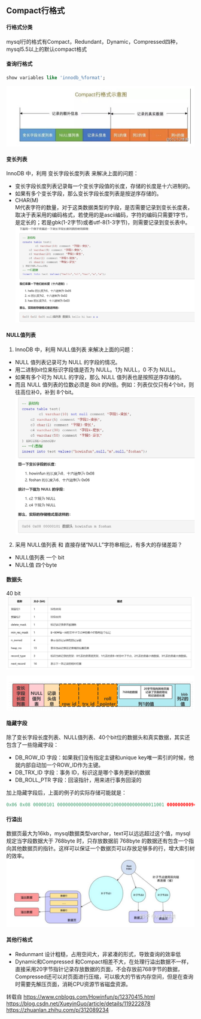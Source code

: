 ## Compact行格式

#### 行格式分类
mysql行的格式有Compact，Redundant，Dynamic，Compressed四种，mysql5.5以上的默认compact格式

#### 查询行格式
```sql
show variables like 'innodb_%format';
```

![4](.\image\4.jpg)

#### 变长列表
InnoDB 中，利用 变长字段长度列表 来解决上面的问题：

* 变长字段长度列表记录每一个变长字段值的长度，存储的长度是十六进制的。
* 如果有多个变长字段，那么变长字段长度列表是按逆序存储的。
* CHAR(M)   
M代表字符的数量，对于这类数据类型的字段，是否需要记录到变长长度表，取决于表采用的编码格式，若使用的是ascii编码，字符的编码只需要1字节，是定长的；若是gbk(1-2字节)或者utf-8(1-3字节)，则需要记录到变长表中。
![5](.\image\5.jpg)


#### NULL值列表
1. InnoDB 中，利用 NULL值列表 来解决上面的问题：
* NULL 值列表记录可为 NULL 的字段的情况。
* 用二进制bit位来标识字段值是否为 NULL。1为 NULL，0 不为 NULL。
* 如果有多个可为 NULL 的字段，那么 NULL 值列表也是按照逆序存储的。
* 而且 NULL 值列表的位数必须是 8bit 的N倍。例如：列表仅仅只有4个bit，则往高位补0，补到 8个bit。
![6](.\image\6.jpg)

2. 采用 NULL值列表 和 直接存储“NULL”字符串相比，有多大的存储差距？
* NULL值列表 一个 bit
* NULL值 四个byte

#### 数据头 
40 bit
![7](.\image\7.jpg)

![8](.\image\8.jpg)

#### 隐藏字段

除了变长字段长度列表、NULL值列表、40个bit位的数据头和真实数据，其实还包含了一些隐藏字段：

* DB_ROW_ID 字段：如果我们没有指定主键和unique key唯一索引的时候，他就内部自动加一个ROW_ID作为主键。
* DB_TRX_ID 字段：事务 ID，标识这是哪个事务更新的数据
* DB_ROLL_PTR 字段：回滚指针，用来进行事务回滚的

加上隐藏字段后，上面的例子的实际存储可能就是：

```java
0x06 0x08 00000101 0000000000000000000010000000000000011001 00000000094C（DB_ROW_ID）00000000032D（DB_TRX_ID） EA000010078E（DB_ROL_PTR） 616161 636320 6262626262(编码数据)
```


#### 行溢出
数据页最大为16kb，mysql数据类型varchar，text可以远远超过这个值，mysql规定当字段数据大于 768byte 时，只存放数据前 768byte 的数据还有包含一个指向其他数据页的指针。这样可以保证一个数据页可以存放足够多的行，增大索引树的效率。
![9](.\image\9.jpg)

#### 其他行格式
* Redunmant
设计粗糙，占用空间大，非紧凑的形式，导致查询的效率低
* Dynamic和Compressed
和Compact相差不大，在处理行溢出数据不一样，直接采用20字节指针记录存放数据的页面，不会存放前768字节的数据，Compressed还可以对页面进行压缩，可以极大的节省内存空间，但是在查询时需要先解压页面，消耗CPU资源节省磁盘资源。


转载自
https://www.cnblogs.com/Howinfun/p/12370415.html    
https://blog.csdn.net/XueyinGuo/article/details/119222878   
https://zhuanlan.zhihu.com/p/312089234